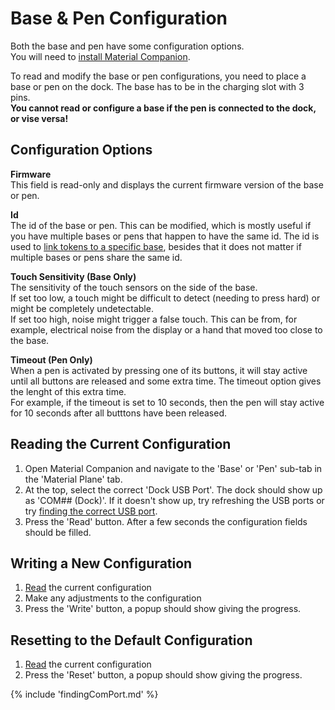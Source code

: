 # Base & Pen Configuration
Both the base and pen have some configuration options.<br>
You will need to [install Material Companion](https://github.com/MaterialFoundry/MaterialCompanion/wiki/Installation).

To read and modify the base or pen configurations, you need to place a base or pen on the dock. The base has to be in the charging slot with 3 pins.<br>
<b>You cannot read or configure a base if the pen is connected to the dock, or vise versa!</b>

## Configuration Options

<b>Firmware</b><br>
This field is read-only and displays the current firmware version of the base or pen.

<b>Id</b><br>
The id of the base or pen. This can be modified, which is mostly useful if you have multiple bases or pens that happen to have the same id. The id is used to [link tokens to a specific base](Usage/bases.md#token-detection), besides that it does not matter if multiple bases or pens share the same id.

<b>Touch Sensitivity (Base Only)</b><br>
The sensitivity of the touch sensors on the side of the base.<br>
If set too low, a touch might be difficult to detect (needing to press hard) or might be completely undetectable.<br>
If set too high, noise might trigger a false touch. This can be from, for example, electrical noise from the display or a hand that moved too close to the base.

<b>Timeout (Pen Only)</b><br>
When a pen is activated by pressing one of its buttons, it will stay active until all buttons are released and some extra time. The timeout option gives the lenght of this extra time.<br>
For example, if the timeout is set to 10 seconds, then the pen will stay active for 10 seconds after all butttons have been released.

## Reading the Current Configuration

1. Open Material Companion and navigate to the 'Base' or 'Pen' sub-tab in the 'Material Plane' tab.<br>
2. At the top, select the correct 'Dock USB Port'. The dock should show up as 'COM## (Dock)'. If it doesn't show up, try refreshing the USB ports or try [finding the correct USB port](#finding-the-correct-usb-port).
3. Press the 'Read' button. After a few seconds the configuration fields should be filled.

## Writing a New Configuration

1. [Read](#reading-the-current-configuration) the current configuration
2. Make any adjustments to the configuration
3. Press the 'Write' button, a popup should show giving the progress.

## Resetting to the Default Configuration

1. [Read](#reading-the-current-configuration) the current configuration
2. Press the 'Reset' button, a popup should show giving the progress.

{% include 'findingComPort.md' %}